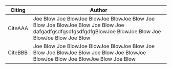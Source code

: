 Citing     |  Author
-----------|---------------
CiteAAA    | Joe Blow Joe BlowJoe BlowJoe BlowJoe Blow Joe Blow Joe BlowJoe Blow Joe Blow Joe dafgadfgsdfgsdfgsdfgdfgBlowJoe BlowJoe Blow Joe BlowJoe Blow Joe Blow
CiteBBB    | Joe Blow Joe BlowJoe BlowJoe BlowJoe Blow Joe Blow Joe BlowJoe Blow Joe Blow Joe BlowJoe BlowJoe Blow Joe BlowJoe Blow Joe Blow
